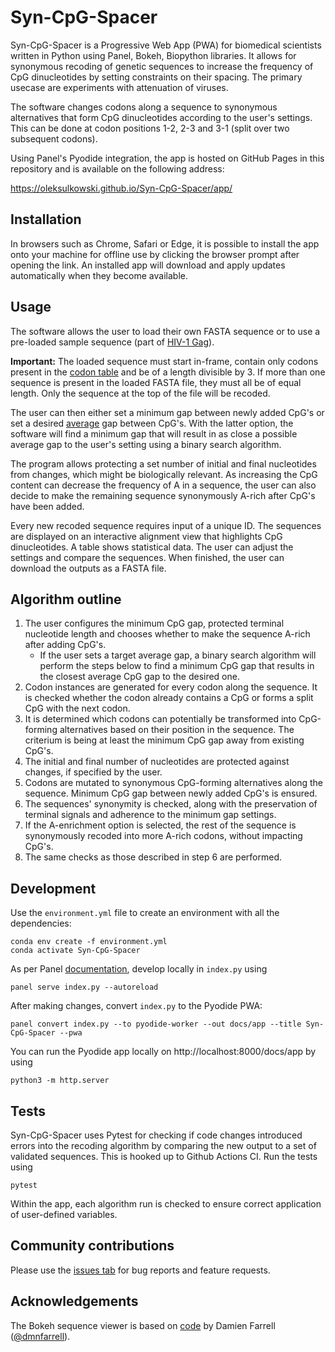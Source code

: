 # Syn-CpG-Spacer

Syn-CpG-Spacer is a Progressive Web App (PWA) for biomedical scientists written in Python using Panel, Bokeh, Biopython libraries. It allows for synonymous recoding of genetic sequences to increase the frequency of CpG dinucleotides by setting constraints on their spacing. The primary usecase are experiments with attenuation of viruses.

The software changes codons along a sequence to synonymous alternatives that form CpG dinucleotides according to the user's settings. This can be done at codon positions 1-2, 2-3 and 3-1 (split over two subsequent codons).

Using Panel's Pyodide integration, the app is hosted on GitHub Pages in this repository and is available on the following address:

https://oleksulkowski.github.io/Syn-CpG-Spacer/app/

## Installation

In browsers such as Chrome, Safari or Edge, it is possible to install the app onto your machine for offline use by clicking the browser prompt after opening the link. An installed app will download and apply updates automatically when they become available.

## Usage

The software allows the user to load their own FASTA sequence or to use a pre-loaded sample sequence (part of <a href="https://www.ncbi.nlm.nih.gov/nucleotide/MN685337.1">HIV-1 Gag</a>).

**Important:** The loaded sequence must start in-frame, contain only codons present in the <a href="https://www.hgmd.cf.ac.uk/docs/cd_amino.html">codon table</a> and be of a length divisible by 3. If more than one sequence is present in the loaded FASTA file, they must all be of equal length. Only the sequence at the top of the file will be recoded.

The user can then either set a minimum gap between newly added CpG's or set a desired <ins>average</ins> gap between CpG's. With the latter option, the software will find a minimum gap that will result in as close a possible average gap to the user's setting using a binary search algorithm.

The program allows protecting a set number of initial and final nucleotides from changes, which might be biologically relevant. As increasing the CpG content can decrease the frequency of A in a sequence, the user can also decide to make the remaining sequence synonymously A-rich after CpG's have been added.

Every new recoded sequence requires input of a unique ID. The sequences are displayed on an interactive alignment view that highlights CpG dinucleotides. A table shows statistical data. The user can adjust the settings and compare the sequences. When finished, the user can download the outputs as a FASTA file.

## Algorithm outline

1. The user configures the minimum CpG gap, protected terminal nucleotide length and chooses whether to make the sequence A-rich after adding CpG's.
    - If the user sets a target average gap, a binary search algorithm will perform the steps below to find a minimum CpG gap that results in the closest average CpG gap to the desired one.
2. Codon instances are generated for every codon along the sequence. It is checked whether the codon already contains a CpG or forms a split CpG with the next codon.
3. It is determined which codons can potentially be transformed into CpG-forming alternatives based on their position in the sequence. The criterium is being at least the minimum CpG gap away from existing CpG's.
4. The initial and final number of nucleotides are protected against changes, if specified by the user.
5. Codons are mutated to synonymous CpG-forming alternatives along the sequence. Minimum CpG gap between newly added CpG's is ensured.
6. The sequences' synonymity is checked, along with the preservation of terminal signals and adherence to the minimum gap settings.
7. If the A-enrichment option is selected, the rest of the sequence is synonymously recoded into more A-rich codons, without impacting CpG's.
8. The same checks as those described in step 6 are performed.


## Development

Use the `environment.yml` file to create an environment with all the dependencies:

```
conda env create -f environment.yml
conda activate Syn-CpG-Spacer
```

As per Panel <a href="https://panel.holoviz.org/how_to/wasm/">documentation</a>, develop locally in `index.py` using
```
panel serve index.py --autoreload
```

After making changes, convert `index.py` to the Pyodide PWA:
```
panel convert index.py --to pyodide-worker --out docs/app --title Syn-CpG-Spacer --pwa
```


You can run the Pyodide app locally on http://localhost:8000/docs/app by using
```
python3 -m http.server
```

## Tests

Syn-CpG-Spacer uses Pytest for checking if code changes introduced errors into the recoding algorithm by comparing the new output to a set of validated sequences. This is hooked up to Github Actions CI. Run the tests using

```
pytest
```

Within the app, each algorithm run is checked to ensure correct application of user-defined variables.


## Community contributions

Please use the <a href="https://github.com/oleksulkowski/synrecoder/issues">issues tab</a> for bug reports and feature requests.

## Acknowledgements

The Bokeh sequence viewer is based on <a href="https://dmnfarrell.github.io/bioinformatics/bokeh-sequence-aligner">code</a> by Damien Farrell (<a href="https://github.com/dmnfarrell">@dmnfarrell</a>).